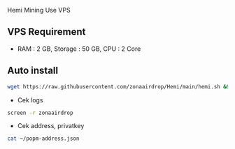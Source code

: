 Hemi Mining Use VPS

## VPS Requirement
- RAM : 2 GB, Storage  : 50 GB, CPU : 2 Core

## Auto install
```bash
wget https://raw.githubusercontent.com/zonaairdrop/Hemi/main/hemi.sh && chmod +x hemi.sh && ./hemi.sh
```
- Cek logs
```bash
screen -r zonaairdrop
```
- Cek address, privatkey
```bash
cat ~/popm-address.json
```

